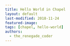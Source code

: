 ```yaml
---
title: Hello World in Chapel
layout: default
last-modified: 2018-11-24
featured-image:
tags: [chapel, hello-world]
authors:
  - the_renegade_coder
---
```


